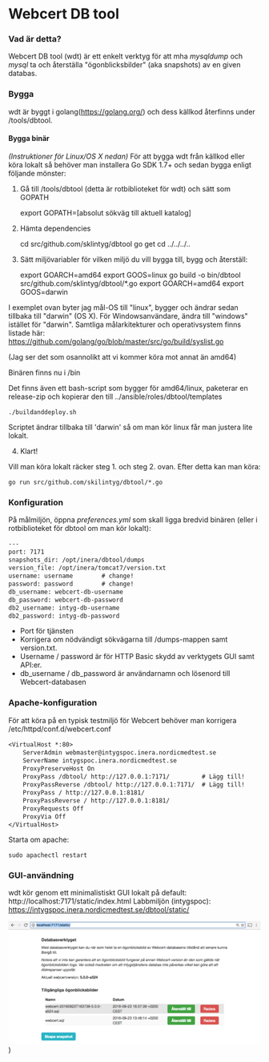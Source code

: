 # Webcert DB tool

### Vad är detta?
Webcert DB tool (wdt) är ett enkelt verktyg för att mha _mysqldump_ och _mysql_ ta och återställa "ögonblicksbilder" (aka snapshots) av en given databas.

### Bygga
wdt är byggt i golang(https://golang.org/) och dess källkod återfinns under /tools/dbtool.

#### Bygga binär
_(Instruktioner för Linux/OS X nedan)_
För att bygga wdt från källkod eller köra lokalt så behöver man installera Go SDK 1.7+ och sedan bygga enligt följande mönster:

1. Gå till /tools/dbtool (detta är rotbiblioteket för wdt) och sätt som GOPATH
    
    export GOPATH=[absolut sökväg till aktuell katalog]    

2. Hämta dependencies
    
    cd src/github.com/sklintyg/dbtool
    go get
    cd ../../../..

3. Sätt miljövariabler för vilken miljö du vill bygga till, bygg och återställ:

    export GOARCH=amd64
    export GOOS=linux
    go build -o bin/dbtool src/github.com/sklintyg/dbtool/*.go
    export GOARCH=amd64
    export GOOS=darwin
    
I exemplet ovan byter jag mål-OS till "linux", bygger och ändrar sedan tillbaka till "darwin" (OS X). För Windowsanvändare, ändra till "windows" istället för "darwin".
Samtliga målarkitekturer och operativsystem finns listade här: https://github.com/golang/go/blob/master/src/go/build/syslist.go

(Jag ser det som osannolikt att vi kommer köra mot annat än amd64)

Binären finns nu i /bin

Det finns även ett bash-script som bygger för amd64/linux, paketerar en release-zip och kopierar den till ../ansible/roles/dbtool/templates

    ./buildanddeploy.sh
   
Scriptet ändrar tillbaka till 'darwin' så om man kör linux får man justera lite lokalt.
    
4. Klart!

Vill man köra lokalt räcker steg 1. och steg 2. ovan. Efter detta kan man köra:

    go run src/github.com/skilintyg/dbtool/*.go

### Konfiguration
På målmiljön, öppna _preferences.yml_ som skall ligga bredvid binären (eller i rotbiblioteket för dbtool om man kör lokalt):

    ---
    port: 7171
    snapshots_dir: /opt/inera/dbtool/dumps
    version_file: /opt/inera/tomcat7/version.txt
    username: username        # change!
    password: password        # change!
    db_username: webcert-db-username
    db_password: webcert-db-password
    db2_username: intyg-db-username
    db2_password: intyg-db-password
      
- Port för tjänsten
- Korrigera om nödvändigt sökvägarna till /dumps-mappen samt version.txt.
- Username / password är för HTTP Basic skydd av verktygets GUI samt API:er.
- db_username / db_password är användarnamn och lösenord till Webcert-databasen

### Apache-konfiguration
För att köra på en typisk testmiljö för Webcert behöver man korrigera /etc/httpd/conf.d/webcert.conf

    <VirtualHost *:80>
        ServerAdmin webmaster@intygspoc.inera.nordicmedtest.se
        ServerName intygspoc.inera.nordicmedtest.se
        ProxyPreserveHost On
        ProxyPass /dbtool/ http://127.0.0.1:7171/         # Lägg till!
        ProxyPassReverse /dbtool/ http://127.0.0.1:7171/  # Lägg till!
        ProxyPass / http://127.0.0.1:8181/
        ProxyPassReverse / http://127.0.0.1:8181/ 
        ProxyRequests Off
        ProxyVia Off
    </VirtualHost>

Starta om apache:

    sudo apachectl restart

### GUI-användning

wdt kör genom ett minimalistiskt GUI lokalt på default: http://localhost:7171/static/index.html
Labbmiljön (intygspoc): https://intygspoc.inera.nordicmedtest.se/dbtool/static/

![alt text](dbtool.png))

